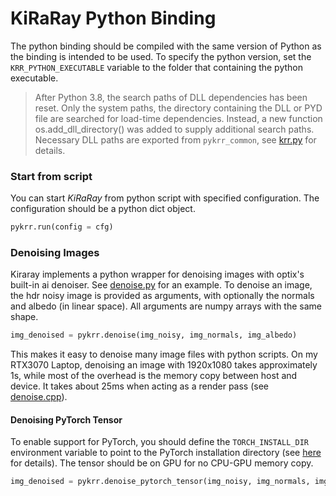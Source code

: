 # KiRaRay Python Binding

The python binding should be compiled with the same version of Python as the binding is intended to be used. To specify the python version, set the `KRR_PYTHON_EXECUTABLE` variable to the folder that containing the python executable.

> After Python 3.8, the search paths of DLL dependencies has been reset. Only the system paths, the directory containing the DLL or PYD file are searched for load-time dependencies. Instead, a new function os.add_dll_directory() was added to supply additional search paths. 
Necessary DLL paths are exported from `pykrr_common`, see [krr.py](krr.py) for details.

### Start from script

You can start *KiRaRay* from python script with specified configuration. The configuration should be a python dict object. 

~~~Python
pykrr.run(config = cfg)
~~~

### Denoising Images

Kiraray implements a python wrapper for denoising images with optix's built-in ai denoiser. See [denoise.py](./examples/denoise.py) for an example. To denoise an image, the hdr noisy image is provided as arguments, with optionally the normals and albedo (in linear space). All arguments are numpy arrays with the same shape.

~~~Python
img_denoised = pykrr.denoise(img_noisy, img_normals, img_albedo)
~~~

This makes it easy to denoise many image files with python scripts. On my RTX3070 Laptop, denoising an image with 1920x1080 takes approximately 1s, while most of the overhead is the memory copy between host and device. It takes about 25ms when acting as a render pass (see [denoise.cpp](../../src/render/passes/denoise/denoise.cpp)).

#### Denoising PyTorch Tensor
To enable support for PyTorch, you should define the `TORCH_INSTALL_DIR` environment variable to point to the PyTorch installation directory (see [here](../build/FindPyTorch.cmake) for details). The tensor should be on GPU for no CPU-GPU memory copy.  

~~~Python
img_denoised = pykrr.denoise_pytorch_tensor(img_noisy, img_normals, img_albedo)
~~~